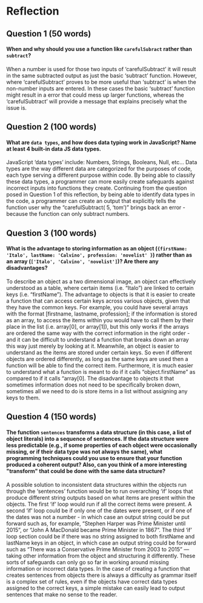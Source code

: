 # Reflection

## Question 1 (50 words)
#### When and why should you use a function like `carefulSubract` rather than `subtract`? 

When a number is used for those two inputs of ‘carefulSubtract’ it will result in the same subtracted output as just the basic ‘subtract’ function. However, where ‘carefulSubtract’ proves to be more useful than ‘subtract’ is when the non-number inputs are entered. In these cases the basic ‘subtract’ function might result in a error that could mess up larger functions, whereas the ‘carefulSubtract’ will provide a message that explains precisely what the issue is.

## Question 2 (100 words)
#### What are `data types`, and how does data typing work in JavaScript? Name at least 4 built-in data JS data types. 

JavaScript ‘data types’ include: Numbers, Strings, Booleans, Null, etc… Data types are the way different data are categorized for the purposes of code, each type serving a different purpose within code. By being able to classify these data types, a programmer can more easily create safeguards against incorrect inputs into functions they create. Continuing from the question posed in Question 1 of this reflection, by being able to identify data types in the code, a programmer can create an output that explicitly tells the function user why the “carefulSubtract( 5, ‘tom’)” brings back an error - because the function can only subtract numbers. 

## Question 3 (100 words)
#### What is the advantage to storing information as an object (`{firstName: 'Italo', lastName: 'Calvino', profession: 'novelist' }`) rather than as an array (`['Italo', 'Calvino', 'novelist']`)? Are there any disadvantages?

To describe an object as a two dimensional image, an object can effectively understood as a table, where certain items (i.e. “Italo”) are linked to certain keys (i.e. “firstName”). The advantage to objects is that it is easier to create a function that can access certain keys across various objects, given that they have the common keys. For example, you could have several arrays with the format [firstname, lastname, profession]; if the information is stored as an array, to access the items within you would have to call them by their place in the list (i.e. array[0], or array[1]), but this only works if the arrays are ordered the same way with the correct information in the right order - and it can be difficult to understand a function that breaks down an array this way just merely by looking at it. Meanwhile, an object is easier to understand as the items are stored under certain keys. So even if different objects are ordered differently, as long as the same keys are used then a function will be able to find the correct item. Furthermore, it is much easier to understand what a function is meant to do if it calls “object.firstName” as compared to if it calls “array[0]. The disadvantage to objects it that sometimes information does not need to be specifically broken down, sometimes all we need to do is store items in a list without assigning any keys to them.

## Question 4 (150 words)
#### The function `sentences` transforms a data structure (in this case, a list of object literals) into a sequence of sentences. If the data structure were less predictable (e.g., if some properties of each object were occasionally missing, or if their data type was not always the same), what programming techniques could you use to ensure that your function produced a coherent output? Also, can you think of a more interesting "transform" that could be done with the same data structure?

A possible solution to inconsistent data structures within the objects run through the ‘sentences’ function would be to run overarching ‘if’ loops that produce different string outputs based on what items are present within the objects. The first ‘if’ loop would run if all the correct items were present. A second ‘if’ loop could be if only one of the dates were present, or if one of the dates was not a number - in which case an output string could be put forward such as, for example, “Stephen Harper was Prime Minister until 2015”, or “John A MacDonald became Prime Minister in 1867”. The third ‘if’ loop section could be if there was no string assigned to both firstName and lastName keys in an object, in which case an output string could be forward such as “There was a Conservative Prime Minister from 2003 to 2015” — taking other information from the object and structuring it differently. These sorts of safeguards can only go so far in working around missing information or incorrect data types. In the case of creating a function that creates sentences from objects there is always a difficulty as grammar itself is a complex set of rules, even if the objects have correct data types assigned to the correct keys, a simple mistake can easily lead to output sentences that make no sense to the reader.